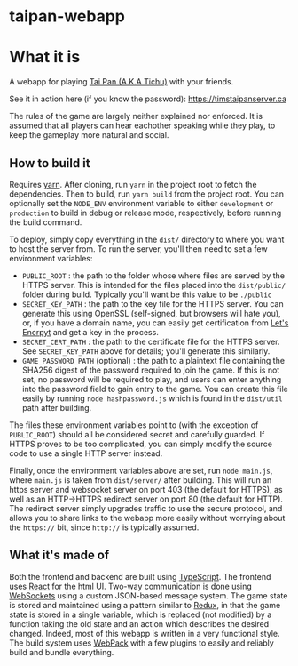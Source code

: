 # taipan-webapp

# What it is

A webapp for playing [Tai Pan (A.K.A Tichu)](https://en.wikipedia.org/wiki/Tichu) with your friends.

See it in action here (if you know the password): https://timstaipanserver.ca

The rules of the game are largely neither explained nor enforced. It is assumed that all players can
hear eachother speaking while they play, to keep the gameplay more natural and social.

## How to build it

Requires [yarn](https://yarnpkg.com/). After cloning, run `yarn` in the project root to fetch the
dependencies. Then to build, run `yarn build` from the project root. You can optionally set the
`NODE_ENV` environment variable to either `development` or `production` to build in debug or release
mode, respectively, before running the build command.

To deploy, simply copy everything in the `dist/` directory to where you want to host the server
from. To run the server, you'll then need to set a few environment variables:

- `PUBLIC_ROOT` : the path to the folder whose where files are served by the HTTPS server.
  This is intended for the files placed into the `dist/public/` folder during build.
  Typically you'll want be this value to be `./public`
- `SECRET_KEY_PATH` : the path to the key file for the HTTPS server. You can generate this
  using OpenSSL (self-signed, but browsers will hate you), or, if you have a domain name,
  you can easily get certification from [Let's Encrpyt](https://letsencrypt.org/) and
  get a key in the process.
- `SECRET_CERT_PATH` : the path to the certificate file for the HTTPS server. See
  `SECRET_KEY_PATH` above for details; you'll generate this similarly.
- `GAME_PASSWORD_PATH` (optional) : the path to a plaintext file containing the SHA256 digest
  of the password required to join the game. If this is not set, no password will be required
  to play, and users can enter anything into the password field to gain entry to the game.
  You can create this file easily by running `node hashpassword.js` which is found in the
  `dist/util` path after building.
  
The files these environment variables point to (with the exception of `PUBLIC_ROOT`) should all
be considered secret and carefully guarded. If HTTPS proves to be too complicated, you can
simply modify the source code to use a single HTTP server instead.

Finally, once the environment variables above are set, run `node main.js`, where `main.js` is taken
from `dist/server/` after building. This will run an https server and websocket server
on port 403 (the default for HTTPS), as well as an HTTP->HTTPS redirect server on port 80 (the
default for HTTP). The redirect server simply upgrades traffic to use the secure protocol, and
allows you to share links to the webapp more easily without worrying about the `https://` bit,
since `http://` is typically assumed.

## What it's made of

Both the frontend and backend are built using [TypeScript](https://www.typescriptlang.org/). The
frontend uses [React](https://reactjs.org/) for the html UI. Two-way communication is done using
[WebSockets](https://developer.mozilla.org/en-US/docs/Web/API/WebSockets_API) using a custom
JSON-based message system. The game state is stored and maintained using a pattern similar to
[Redux](https://redux.js.org/), in that the game state is stored in a single variable, which
is replaced (not modified) by a function taking the old state and an action which describes
the desired changed. Indeed, most of this webapp is written in a very functional style. The build
system uses [WebPack](https://webpack.js.org/) with a few plugins to easily and reliably build
and bundle everything.
